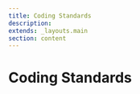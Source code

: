 ```yaml
---
title: Coding Standards
description:
extends: _layouts.main
section: content
---
```


# Coding Standards
